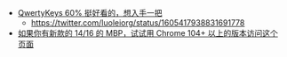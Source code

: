 - [QwertyKeys 60% 挺好看的，想入手一把](https://www.zfrontier.com/app/flow/4oK8b0gKLPYW)
	- https://twitter.com/luoleiorg/status/1605417938831691778
- [如果你有新款的 14/16 的 MBP，试试用 Chrome 104+ 以上的版本访问这个页面](https://www.v2ex.com/t/903955)